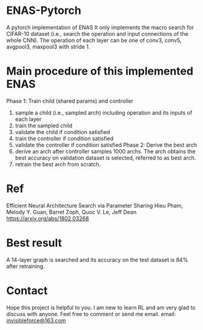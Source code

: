# ENAS-Pytorch
A pytorch implementation of ENAS
It only implements the macro search for CIFAR-10 dataset
(i.e., search the operation and input connections of the whole CNN).
The operation of each layer can be one of conv3, conv5, avgpool3, maxpool3 with stride 1.

# Main procedure of this implemented ENAS
Phase 1: Train child (shared params) and controller
  1. sample a child (i.e., sampled arch) including operation and its inputs of each layer
  2. train the sampled child 
  3. validate the child if condition satisfied
  4. train the controller if condition satisfied
  5. validate the controller if condition satisfied
Phase 2: Derive the best arch 
  1. derive an arch after controller samples 1000 archs. 
  The arch obtains the best accuracy on validation dataset is selected, referred to as best arch.
  2. retrain the best arch from scratch. 

# Ref
Efficient Neural Architecture Search via Parameter Sharing
Hieu Pham, Melody Y. Guan, Barret Zoph, Quoc V. Le, Jeff Dean
https://arxiv.org/abs/1802.03268

# Best result
A 14-layer graph is searched and its accuracy on the test dataset is 84% after retraining.

# Contact
Hope this project is helpful to you.
I am new to learn RL and am very glad to discuss with anyone. 
Feel free to comment or send me email.
email: invisibleforce@163.com
